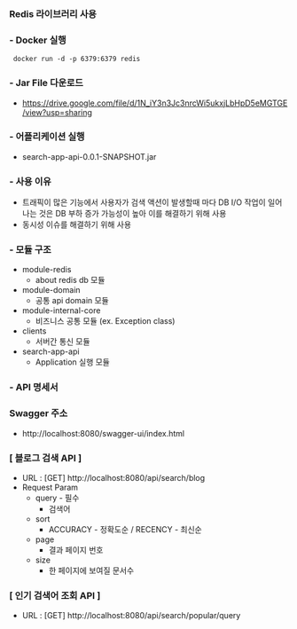 ### Redis 라이브러리 사용 
### - Docker 실행
```shell
 docker run -d -p 6379:6379 redis
```
### - Jar File 다운로드
* https://drive.google.com/file/d/1N_iY3n3Jc3nrcWi5ukxjLbHpD5eMGTGE/view?usp=sharing

### - 어플리케이션 실행
* search-app-api-0.0.1-SNAPSHOT.jar

### - 사용 이유
* 트래픽이 많은 기능에서 사용자가 검색 액션이 발생할때 마다 DB I/O 작업이 일어나는 것은 DB 부하 증가 가능성이 높아 이를 해결하기 위해 사용
* 동시성 이슈를 해결하기 위해 사용

### - 모듈 구조
* module-redis
  * about redis db 모듈
* module-domain
  * 공통 api domain 모듈
* module-internal-core
  * 비즈니스 공통 모듈 (ex. Exception class)
* clients
  * 서버간 통신 모듈
* search-app-api
  * Application 실행 모듈

### - API 명세서

### Swagger 주소 
* http://localhost:8080/swagger-ui/index.html

### [ 블로그 검색 API ]
* URL : [GET] http://localhost:8080/api/search/blog
* Request Param
  * query - 필수
    * 검색어
  * sort
    * ACCURACY - 정확도순 / RECENCY - 최신순
  * page
    * 결과 페이지 번호
  * size
    * 한 페이지에 보여질 문서수 

### [ 인기 검색어 조회 API ]
* URL : [GET] http://localhost:8080/api/search/popular/query
